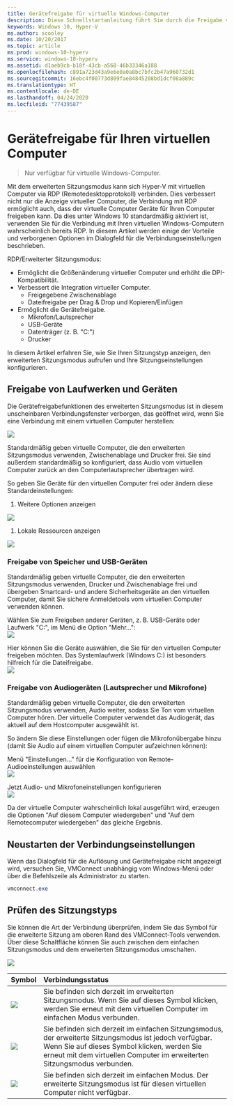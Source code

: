 ```yaml
---
title: Gerätefreigabe für virtuelle Windows-Computer
description: Diese Schnellstartanleitung führt Sie durch die Freigabe von Geräten für virtuelle Hyper-V-Computer (USB, Audio, Mikrofon und bereitgestellte Laufwerke).
keywords: Windows 10, Hyper-V
ms.author: scooley
ms.date: 10/20/2017
ms.topic: article
ms.prod: windows-10-hyperv
ms.service: windows-10-hyperv
ms.assetid: d1aeb9cb-b18f-43cb-a568-46b33346a188
ms.openlocfilehash: c891a723d43a9e6e0a0a8bc7bfc2b47a960732d1
ms.sourcegitcommit: 16ebc4f00773d809fae84845208bd1dcf08a889c
ms.translationtype: HT
ms.contentlocale: de-DE
ms.lasthandoff: 04/24/2020
ms.locfileid: "77439587"
---
```

# <a name="share-devices-with-your-virtual-machine"></a>Gerätefreigabe für Ihren virtuellen Computer

> Nur verfügbar für virtuelle Windows-Computer.

Mit dem erweiterten Sitzungsmodus kann sich Hyper-V mit virtuellen Computer via RDP (Remotedesktopprotokoll) verbinden.  Dies verbessert nicht nur die Anzeige virtueller Computer, die Verbindung mit RDP ermöglicht auch, dass der virtuelle Computer Geräte für Ihren Computer freigeben kann.  Da dies unter Windows 10 standardmäßig aktiviert ist, verwenden Sie für die Verbindung mit Ihren virtuellen Windows-Computern wahrscheinlich bereits RDP.  In diesem Artikel werden einige der Vorteile und verborgenen Optionen im Dialogfeld für die Verbindungseinstellungen beschrieben.

RDP/Erweiterter Sitzungsmodus:

* Ermöglicht die Größenänderung virtueller Computer und erhöht die DPI-Kompatibilität.
* Verbessert die Integration virtueller Computer.
  * Freigegebene Zwischenablage
  * Dateifreigabe per Drag & Drop und Kopieren/Einfügen
* Ermöglicht die Gerätefreigabe.
  * Mikrofon/Lautsprecher
  * USB-Geräte
  * Datenträger (z. B. "C:")
  * Drucker

In diesem Artikel erfahren Sie, wie Sie Ihren Sitzungstyp anzeigen, den erweiterten Sitzungsmodus aufrufen und Ihre Sitzungseinstellungen konfigurieren.

## <a name="share-drives-and-devices"></a>Freigabe von Laufwerken und Geräten

Die Gerätefreigabefunktionen des erweiterten Sitzungsmodus ist in diesem unscheinbaren Verbindungsfenster verborgen, das geöffnet wird, wenn Sie eine Verbindung mit einem virtuellen Computer herstellen:

![](media/esm-default-view.png)

Standardmäßig geben virtuelle Computer, die den erweiterten Sitzungsmodus verwenden, Zwischenablage und Drucker frei.  Sie sind außerdem standardmäßig so konfiguriert, dass Audio vom virtuellen Computer zurück an den Computerlautsprecher übertragen wird.

So geben Sie Geräte für den virtuellen Computer frei oder ändern diese Standardeinstellungen:

1. Weitere Optionen anzeigen

  ![](media/esm-show-options.png)

1. Lokale Ressourcen anzeigen

  ![](media/esm-local-resources.png)

### <a name="share-storage-and-usb-devices"></a>Freigabe von Speicher und USB-Geräten

Standardmäßig geben virtuelle Computer, die den erweiterten Sitzungsmodus verwenden, Drucker und Zwischenablage frei und übergeben Smartcard- und andere Sicherheitsgeräte an den virtuellen Computer, damit Sie sichere Anmeldetools vom virtuellen Computer verwenden können.

Wählen Sie zum Freigeben anderer Geräten, z. B. USB-Geräte oder Laufwerk "C:", im Menü die Option "Mehr...":  
![](media/esm-more-devices.png)

Hier können Sie die Geräte auswählen, die Sie für den virtuellen Computer freigeben möchten.  Das Systemlaufwerk (Windows C:) ist besonders hilfreich für die Dateifreigabe.  
![](media/esm-drives-usb.png)

### <a name="share-audio-devices-speakers-and-microphones"></a>Freigabe von Audiogeräten (Lautsprecher und Mikrofone)

Standardmäßig geben virtuelle Computer, die den erweiterten Sitzungsmodus verwenden, Audio weiter, sodass Sie Ton vom virtuellen Computer hören.  Der virtuelle Computer verwendet das Audiogerät, das aktuell auf dem Hostcomputer ausgewählt ist.

So ändern Sie diese Einstellungen oder fügen die Mikrofonübergabe hinzu (damit Sie Audio auf einem virtuellen Computer aufzeichnen können):

Menü "Einstellungen..." für die Konfiguration von Remote-Audioeinstellungen auswählen  
![](media/esm-audio.png)

Jetzt Audio- und Mikrofoneinstellungen konfigurieren  
![](media/esm-audio-settings.png)

Da der virtuelle Computer wahrscheinlich lokal ausgeführt wird, erzeugen die Optionen "Auf diesem Computer wiedergeben" und "Auf dem Remotecomputer wiedergeben" das gleiche Ergebnis.

## <a name="re-launching-the-connection-settings"></a>Neustarten der Verbindungseinstellungen

Wenn das Dialogfeld für die Auflösung und Gerätefreigabe nicht angezeigt wird, versuchen Sie, VMConnect unabhängig vom Windows-Menü oder über die Befehlszeile als Administrator zu starten.  

``` Powershell
vmconnect.exe
```

## <a name="check-session-type"></a>Prüfen des Sitzungstyps

Sie können die Art der Verbindung überprüfen, indem Sie das Symbol für die erweiterte Sitzung am oberen Rand des VMConnect-Tools verwenden.  Über diese Schaltfläche können Sie auch zwischen dem einfachen Sitzungsmodus und dem erweiterten Sitzungsmodus umschalten.

![](media/esm-button-location.png)

| Symbol | Verbindungsstatus |
|:-----|:---------|
|![](media/esm-basic.png)| Sie befinden sich derzeit im erweiterten Sitzungsmodus.  Wenn Sie auf dieses Symbol klicken, werden Sie erneut mit dem virtuellen Computer im einfachen Modus verbunden. |
|![](media/esm-connect.png)| Sie befinden sich derzeit im einfachen Sitzungsmodus, der erweiterte Sitzungsmodus ist jedoch verfügbar.  Wenn Sie auf dieses Symbol klicken, werden Sie erneut mit dem virtuellen Computer im erweiterten Sitzungsmodus verbunden.  |
|![](media/esm-stop.png)| Sie befinden sich derzeit im einfachen Modus.  Der erweiterte Sitzungsmodus ist für diesen virtuellen Computer nicht verfügbar. |